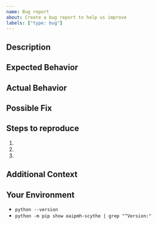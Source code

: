 ```yaml
---
name: Bug report
about: Create a bug report to help us improve
labels: ["type: bug"]
---
```


<!--- Provide a general summary of the issue in the Title above --->

## Description
<!--- Provide a more detailed introduction to the issue itself, and why you consider it to be a bug --->

## Expected Behavior
<!--- Tell us what should happen --->

## Actual Behavior
<!--- Tell us what happens instead --->

## Possible Fix
<!--- Not obligatory, but suggest a fix or reason for the bug --->

## Steps to reproduce
<!--- Provide a link to a live example, or an unambiguous set of steps to --->
<!--- reproduce this bug. Include code to reproduce, if relevant --->
1.
2.
3.

## Additional Context
<!--- How has this bug affected you? What were you trying to accomplish? --->

## Your Environment
<!--- Please provide the output of the following commands. --->

- `python --version`
- `python -m pip show oaipmh-scythe | grep "^Version:"`

<!--- This issue template is adapted from:
<!--- "open-source-templates", https://github.com/TalAter/open-source-templates (MIT License). --->

